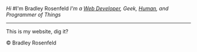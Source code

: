 _Hi_
#I'm Bradley Rosenfeld
_I'm a [Web Developer](http://bradleyrosenfeld.com/#portfolio), Geek, [Human](http://bradleyrosenfeld.com/#contact), and Programmer of Things_

---------------------------------------

This is my website, dig it?

&copy; Bradley Rosenfeld
